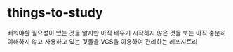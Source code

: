 # things-to-study
배워야할 필요성이 있는 것을 알지만 아직 배우기 시작하지 않은 것들 또는 아직 충분히 이해하지 않고 사용하고 있는 것들을 VCS을 이용하여 관리하는 레포지토리
